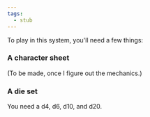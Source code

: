 ```yaml
---
tags:
  - stub
---
```

To play in this system, you'll need a few things:

### A character sheet
(To be made, once I figure out the mechanics.)

### A die set
You need a d4, d6, d10, and d20.